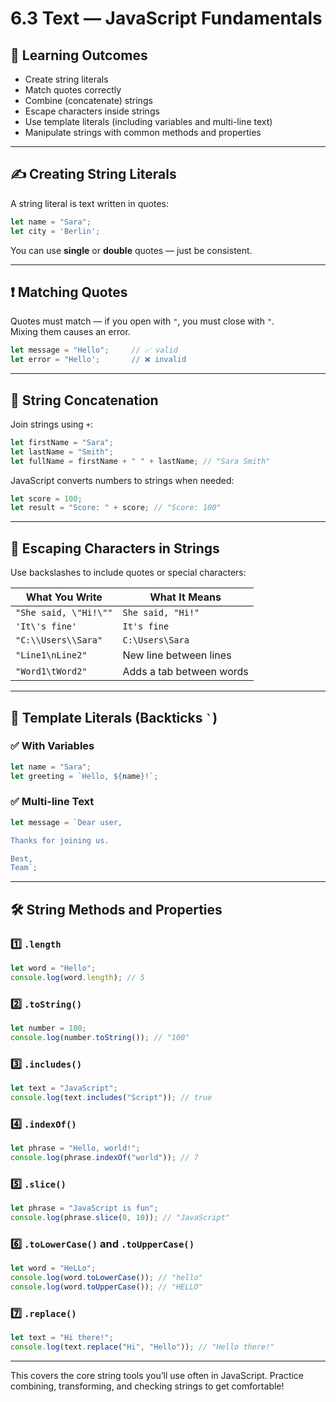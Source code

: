 # 6.3 Text — JavaScript Fundamentals

## 📌 Learning Outcomes

- Create string literals
- Match quotes correctly
- Combine (concatenate) strings
- Escape characters inside strings
- Use template literals (including variables and multi-line text)
- Manipulate strings with common methods and properties

---

## ✍️ Creating String Literals

A string literal is text written in quotes:

```javascript
let name = "Sara";
let city = 'Berlin';
```

You can use **single** or **double** quotes — just be consistent.

---

## ❗ Matching Quotes

Quotes must match — if you open with `"`, you must close with `"`.  
Mixing them causes an error.

```javascript
let message = "Hello";     // ✅ valid
let error = "Hello';       // ❌ invalid
```

---

## 🔗 String Concatenation

Join strings using `+`:

```javascript
let firstName = "Sara";
let lastName = "Smith";
let fullName = firstName + " " + lastName; // "Sara Smith"
```

JavaScript converts numbers to strings when needed:

```javascript
let score = 100;
let result = "Score: " + score; // "Score: 100"
```

---

## 🔐 Escaping Characters in Strings

Use backslashes to include quotes or special characters:

| What You Write              | What It Means              |
|-----------------------------|----------------------------|
| `"She said, \"Hi!\""`     | `She said, "Hi!"`          |
| `'It\'s fine'`             | `It's fine`                |
| `"C:\\Users\\Sara"`     | `C:\Users\Sara`          |
| `"Line1\nLine2"`           | New line between lines     |
| `"Word1\tWord2"`           | Adds a tab between words   |

---

## 🧩 Template Literals (Backticks `` ` ``)

### ✅ With Variables

```javascript
let name = "Sara";
let greeting = `Hello, ${name}!`;
```

### ✅ Multi-line Text

```javascript
let message = `Dear user,

Thanks for joining us.

Best,
Team`;
```

---

## 🛠 String Methods and Properties

### 1️⃣ `.length`
```javascript
let word = "Hello";
console.log(word.length); // 5
```

### 2️⃣ `.toString()`
```javascript
let number = 100;
console.log(number.toString()); // "100"
```

### 3️⃣ `.includes()`
```javascript
let text = "JavaScript";
console.log(text.includes("Script")); // true
```

### 4️⃣ `.indexOf()`
```javascript
let phrase = "Hello, world!";
console.log(phrase.indexOf("world")); // 7
```

### 5️⃣ `.slice()`
```javascript
let phrase = "JavaScript is fun";
console.log(phrase.slice(0, 10)); // "JavaScript"
```

### 6️⃣ `.toLowerCase()` and `.toUpperCase()`
```javascript
let word = "HeLLo";
console.log(word.toLowerCase()); // "hello"
console.log(word.toUpperCase()); // "HELLO"
```

### 7️⃣ `.replace()`
```javascript
let text = "Hi there!";
console.log(text.replace("Hi", "Hello")); // "Hello there!"
```

---

This covers the core string tools you’ll use often in JavaScript. Practice combining, transforming, and checking strings to get comfortable!
